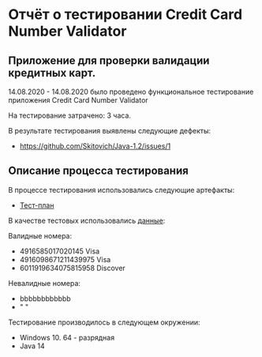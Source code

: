 # Отчёт о тестировании  Credit Card Number Validator

## Приложение для проверки валидации кредитных карт.

14.08.2020 - 14.08.2020 было проведено функциональное тестирование приложения  Credit Card Number Validator

На тестирование затрачено: 3 часа.

В результате тестирования выявлены следующие дефекты:
* https://github.com/Skitovich/Java-1.2/issues/1

## Описание процесса тестирования

В процессе тестирования использовались следующие артефакты:
* [Тест-план](https://github.com/netology-code/javaqa-homeworks/blob/master/intro/report.md)


В качестве тестовых использовались  [данные](https://www.freeformatter.com/credit-card-number-generator-validator.html):

Валидные номера:
* 4916585017020145 Visa
* 4916098671211439975 Visa
* 6011919634075815958 Discover

Невалидные номера:
* bbbbbbbbbbbb
* " "

Тестирование производилось в следующем окружении:
* Windows 10. 64 - разрядная
* Java 14



